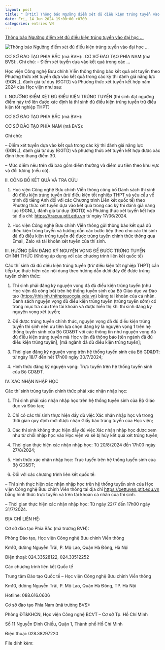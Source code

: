 ```yaml
---
layout: post
title: " [Ptit] Thông báo Ngưỡng điểm xét đủ điều kiện trúng tuyển vào đại học ..."
date: Fri, 14 Jun 2024 19:00:00 +0700
categories: entries VN
---
```

[Thông báo Ngưỡng điểm xét đủ điều kiện trúng tuyển vào đại học ...](https://portal.ptit.edu.vn/thong-bao-nguong-diem-xet-du-dieu-kien-trung-tuyen-vao-dai-hoc-he-chinh-quy-nam-2024-theo-phuong-thuc-xet-tuyen-dua-vao-ket-qua-trong-cac-ky-thi-danh-gia-nang-luc-dgnl-danh-gia-tu-duy-dgtd-va-phu/)

![Thông báo Ngưỡng điểm xét đủ điều kiện trúng tuyển vào đại học ...](https://portal.ptit.edu.vn/wp-content/uploads/2024/06/z5538766959459_df055470ef83ec67f70a29e725cb40e0.jpg)

CƠ SỞ ĐÀO TẠO PHÍA BẮC (mã BVH):. CƠ SỞ ĐÀO TẠO PHÍA NAM (mã BVS):. Ghi chú: – Điểm xét tuyển dựa vào kết quả trong các ...

Học viện Công nghệ Bưu chính Viễn thông thông báo kết quả xét tuyển theo Phương thức xét tuyển dựa vào kết quả trong các kỳ thi đánh giá năng lực (ĐGNL), đánh giá tư duy (ĐGTD) và Phương thức xét tuyển kết hợp năm 2024 của Học viện như sau:

I. NGƯỠNG ĐIỂM XÉT ĐỦ ĐIỀU KIỆN TRÚNG TUYỂN (thí sinh đạt ngưỡng điểm này trở lên được xác định là thí sinh đủ điều kiện trúng tuyển trừ điều kiện tốt nghiệp THPT)

CƠ SỞ ĐÀO TẠO PHÍA BẮC (mã BVH):

CƠ SỞ ĐÀO TẠO PHÍA NAM (mã BVS):

Ghi chú:

– Điểm xét tuyển dựa vào kết quả trong các kỳ thi đánh giá năng lực (ĐGNL), đánh giá tư duy (ĐGTD) và phương thức xét tuyển kết hợp được xác định theo thang điểm 30.

– Mức điểm nêu trên đã bao gồm điểm thưởng và điểm ưu tiên theo khu vực và đối tượng (nếu có).

II. CÔNG BỐ KẾT QUẢ VÀ TRA CỨU

1. Học viện Công nghệ Bưu chính Viễn thông công bố Danh sách thí sinh đủ điều kiện trúng tuyển (trừ điều kiện tốt nghiệp THPT và yêu cầu về trình độ tiếng Anh đối với các Chương trình Liên kết quốc tế) theo Phương thức xét tuyển dựa vào kết quả trong các kỳ thi đánh giá năng lực (ĐGNL), đánh giá tư duy (ĐGTD) và Phương thức xét tuyển kết hợp tại địa chỉ: https://tracuu.ptit.edu.vn từ ngày 17/06/2024.

2. Học viện Công nghệ Bưu chính Viễn thông gửi thông báo kết quả đủ điều kiện trúng tuyển và hướng dẫn các bước tiếp theo cho các thí sinh đã đủ điều kiện trúng tuyển để được trúng tuyển chính thức thông qua Email, Zalo và tài khoản xét tuyển của thí sinh.

III. HƯỚNG DẪN ĐĂNG KÝ NGUYỆN VỌNG ĐỂ ĐƯỢC TRÚNG TUYỂN CHÍNH THỨC (Không áp dụng với các chương trình liên kết quốc tế)

Các thí sinh đã đủ điều kiện trúng tuyển (trừ điều kiện tốt nghiệp THPT) cần tiếp tục thực hiện các nội dung theo hướng dẫn dưới đây để được trúng tuyển chính thức:

1. Thí sinh phải đăng ký nguyện vọng đã đủ điều kiện trúng tuyển (như Học viện đã công bố) trên hệ thống tuyển sinh của Bộ Giáo dục và Đào tạo (https://thisinh.thithptquocgia.edu.vn) bằng tài khoản của cá nhân. Danh sách nguyện vọng đủ điều kiện trúng tuyển (trúng tuyển sớm) có trong mục tra cứu trên tài khoản và được hiển thị khi thí sinh đăng ký nguyện vọng xét tuyển;

2. Để được trúng tuyển chính thức, nguyện vọng đã đủ điều kiện trúng tuyển thí sinh nên ưu tiên lựa chọn đăng ký là nguyện vọng 1 trên hệ thống tuyển sinh của Bộ GD&ĐT với các thông tin như nguyện vọng đã đủ điều kiện trúng tuyển mà Học viện đã thông báo [tên ngành đã đủ điều kiện trúng tuyển], [mã ngành đã đủ điều kiện trúng tuyển];

3. Thời gian đăng ký nguyện vọng trên hệ thống tuyển sinh của Bộ GD&ĐT: từ ngày 18/7 đến hết 17h00 ngày 30/7/2024;

4. Hình thức đăng ký nguyện vọng: Trực tuyến trên hệ thống tuyển sinh của Bộ GD&ĐT.

IV. XÁC NHẬN NHẬP HỌC

Các thí sinh trúng tuyển chính thức phải xác nhận nhập học:

1. Thí sinh phải xác nhận nhập học trên hệ thống tuyển sinh của Bộ Giáo dục và Đào tạo;

2. Chỉ có các thí sinh thực hiện đầy đủ việc Xác nhận nhập học và trong thời gian quy định mới được nhận Giấy báo trúng tuyển của Học viện;

3. Các thí sinh không thực hiện đầy đủ việc Xác nhận nhập học được xem như từ chối nhập học vào Học viện và sẽ bị hủy kết quả xét trúng tuyển;

4. Thời gian thực hiện xác nhận nhập học: Từ 20/8/2024 đến 17h00 ngày 27/8/2024;

5. Hình thức xác nhận nhập học: Trực tuyến trên hệ thống tuyển sinh của Bộ GD&ĐT;

6. Đối với các chương trình liên kết quốc tế:

– Thí sinh thực hiện xác nhận nhập học trên hệ thống tuyển sinh của Học viện Công nghệ Bưu chính Viễn thông tại địa chỉ https://xettuyen.ptit.edu.vn bằng hình thức trực tuyến và trên tài khoản cá nhân của thí sinh.

– Thời gian thực hiện xác nhận nhập học: Từ ngày 22/7 đến 17h00 ngày 31/7/2024.

ĐỊA CHỈ LIÊN HỆ:

Cơ sở đào tạo Phía Bắc (mã trường BVH):

Phòng Đào tạo, Học viện Công nghệ Bưu chính Viễn thông

Km10, đường Nguyễn Trãi, P. Mộ Lao, Quận Hà Đông, Hà Nội

Điện thoại: 024.33528122, 024.33512252

Các chương trình liên kết Quốc tế

Trung tâm Đào tạo Quốc tế – Học viện Công nghệ Bưu chính Viễn thông

Km10, đường Nguyễn Trãi, P. Mộ Lao, Quận Hà Đông, TP. Hà Nội

Hotline: 088.616.0606

Cơ sở đào tạo Phía Nam (mã trường BVS):

Phòng ĐT&KHCN, Học viện Công nghệ BCVT – Cơ sở Tp. Hồ Chí Minh

Số 11 Nguyễn Đình Chiểu, Quận 1, Thành phố Hồ Chí Minh

Điện thoại: 028.38297220

File đính kèm:

